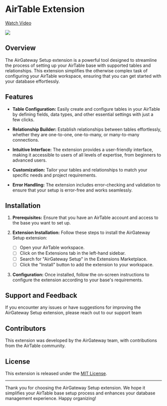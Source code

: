 # AirTable Extension
<div>
    <a href="https://www.loom.com/share/5031cab52e84464882fc3f38a7439d07">
      <p>Watch Video</p>
    </a>
    <a href="https://www.loom.com/share/5031cab52e84464882fc3f38a7439d07">
      <img style="max-width:300px;" src="https://cdn.loom.com/sessions/thumbnails/5031cab52e84464882fc3f38a7439d07-with-play.gif">
    </a>
  </div>

## Overview

The AirGateway Setup extension is a powerful tool designed to streamline the process of setting up your AirTable base with supported tables and relationships. This extension simplifies the otherwise complex task of configuring your AirTable workspace, ensuring that you can get started with your database effortlessly.

## Features

- **Table Configuration:** Easily create and configure tables in your AirTable by defining fields, data types, and other essential settings with just a few clicks.

- **Relationship Builder:** Establish relationships between tables effortlessly, whether they are one-to-one, one-to-many, or many-to-many connections.

- **Intuitive Interface:** The extension provides a user-friendly interface, making it accessible to users of all levels of expertise, from beginners to advanced users.

- **Customization:** Tailor your tables and relationships to match your specific needs and project requirements.

- **Error Handling:** The extension includes error-checking and validation to ensure that your setup is error-free and works seamlessly.

## Installation

1. **Prerequisites:** Ensure that you have an AirTable account and access to the base you want to set up.

2. **Extension Installation:** Follow these steps to install the AirGateway Setup extension:

   - [ ] Open your AirTable workspace.
   - [ ] Click on the Extensions tab in the left-hand sidebar.
   - [ ] Search for "AirGateway Setup" in the Extensions Marketplace.
   - [ ] Click the "Install" button to add the extension to your workspace.

3. **Configuration:** Once installed, follow the on-screen instructions to configure the extension according to your base's requirements.

## Support and Feedback

If you encounter any issues or have suggestions for improving the AirGateway Setup extension, please reach out to our support team 

## Contributors

This extension was developed by the AirGateway team, with contributions from the AirTable community.

## License

This extension is released under the [MIT License](LICENSE.md).

---

Thank you for choosing the AirGateway Setup extension. We hope it simplifies your AirTable base setup process and enhances your database management experience. Happy organizing!

